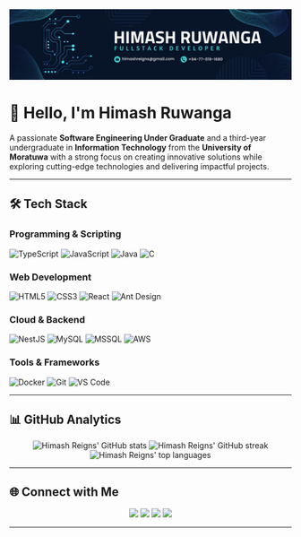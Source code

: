 <div align="center">
  <img src="https://raw.githubusercontent.com/himashreigns/himashreigns/main/header.png" alt="header" />
</div>


# 👋 Hello, I'm **Himash Ruwanga**

A passionate **Software Engineering Under Graduate** and a third-year undergraduate in **Information Technology** from the **University of Moratuwa** with a strong focus on creating innovative solutions while exploring cutting-edge technologies and delivering impactful projects.

---

## 🛠️ **Tech Stack**

### Programming & Scripting
![TypeScript](https://img.shields.io/badge/TypeScript-3178C6?style=for-the-badge&logo=typescript&logoColor=white)
![JavaScript](https://img.shields.io/badge/JavaScript-F7DF1E?style=for-the-badge&logo=javascript&logoColor=black)
![Java](https://img.shields.io/badge/Java-ED8B00?style=for-the-badge&logo=java&logoColor=white)
![C](https://img.shields.io/badge/C-A8B9CC?style=for-the-badge&logo=c&logoColor=white)

### Web Development
![HTML5](https://img.shields.io/badge/HTML5-E34F26?style=for-the-badge&logo=html5&logoColor=white)
![CSS3](https://img.shields.io/badge/CSS3-1572B6?style=for-the-badge&logo=css3&logoColor=white)
![React](https://img.shields.io/badge/React-20232A?style=for-the-badge&logo=react&logoColor=61DAFB)
![Ant Design](https://img.shields.io/badge/Ant%20Design-0170FE?style=for-the-badge&logo=antdesign&logoColor=white)

### Cloud & Backend
![NestJS](https://img.shields.io/badge/NestJS-E0234E?style=for-the-badge&logo=nestjs&logoColor=white)
![MySQL](https://img.shields.io/badge/MySQL-4479A1?style=for-the-badge&logo=mysql&logoColor=white)
![MSSQL](https://img.shields.io/badge/Microsoft%20SQL%20Server-CC2927?style=for-the-badge&logo=microsoft-sql-server&logoColor=white)
![AWS](https://img.shields.io/badge/Amazon_AWS-232F3E?style=for-the-badge&logo=amazon-aws&logoColor=white)

### Tools & Frameworks
![Docker](https://img.shields.io/badge/Docker-2496ED?style=for-the-badge&logo=docker&logoColor=white)
![Git](https://img.shields.io/badge/Git-F05032?style=for-the-badge&logo=git&logoColor=white)
![VS Code](https://img.shields.io/badge/VS_Code-0078D4?style=for-the-badge&logo=visual-studio-code&logoColor=white)

---

## 📊 **GitHub Analytics**

<div align="center">
  <img src="https://github-readme-stats.vercel.app/api?username=himashreigns&show_icons=true&theme=radical" alt="Himash Reigns' GitHub stats" />
  <img src="https://github-readme-streak-stats.herokuapp.com/?user=himashreigns&theme=radical" alt="Himash Reigns' GitHub streak" />
  <img src="https://github-readme-stats.vercel.app/api/top-langs/?username=himashreigns&layout=compact&theme=radical" alt="Himash Reigns' top languages" />
</div>


---

## 🌐 **Connect with Me**
<div align="center">
  <a href="https://www.linkedin.com/in/himash-ruwanga/"><img src="https://img.shields.io/badge/LinkedIn-0077B5?style=for-the-badge&logo=linkedin&logoColor=white" /></a>
  <a href="https://x.com/Himash01"><img src="https://img.shields.io/badge/Twitter-1DA1F2?style=for-the-badge&logo=twitter&logoColor=white" /></a>
  <a href="https://github.com/himashreigns"><img src="https://img.shields.io/badge/GitHub-100000?style=for-the-badge&logo=github&logoColor=white" /></a>
  <a href="mailto:himashreigns@gmail.com"><img src="https://img.shields.io/badge/Email-D14836?style=for-the-badge&logo=gmail&logoColor=white" /></a>
</div>


---
